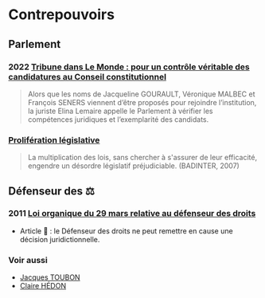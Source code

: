 # Contrepouvoirs

## Parlement

### <a id="elina2022conseil"></a>2022 [Tribune dans Le Monde : pour un contrôle véritable des candidatures au Conseil constitutionnel](https://www.lemonde.fr/idees/article/2022/02/18/pour-un-controle-veritable-des-candidatures-au-conseil-constitutionnel_6114194_3232.html)

> Alors que les noms de Jacqueline GOURAULT, Véronique MALBEC et François SENERS viennent d’être proposés pour rejoindre l’institution, la juriste Elina Lemaire appelle le Parlement à vérifier les compétences juridiques et l’exemplarité des candidats.

### [Prolifération législative](proliferlegis.md)

> La multiplication des lois, sans chercher à s'assurer de leur efficacité, engendre un désordre législatif préjudiciable. (BADINTER, 2007)

## <a id="ddd"></a>Défenseur des ⚖️
### <a id="loidefdroits"></a>2011 [Loi organique du 29 mars relative au défenseur des droits](https://www.legifrance.gouv.fr/loda/id/JORFTEXT000023781167/2022-02-16/)
* Article 🚧 : le Défenseur des droits ne peut remettre en cause une décision juridictionnelle. 

### Voir aussi
* [Jacques TOUBON](whoswho.md#toubon)
* [Claire HÉDON](whoswho.md#hedon)

